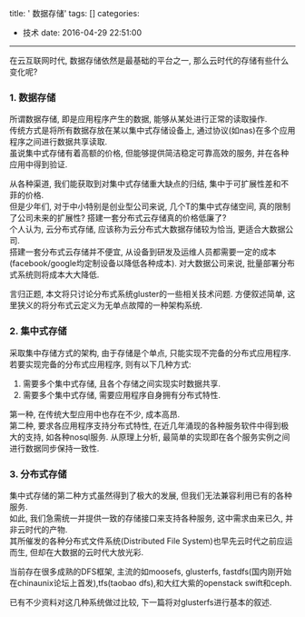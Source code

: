 title: ' 数据存储'
tags: []
categories:
  - 技术
date: 2016-04-29 22:51:00
---
在云互联网时代, 数据存储依然是最基础的平台之一, 那么云时代的存储有些什么变化呢?   

### 1. 数据存储
所谓数据存储, 即是应用程序产生的数据, 能够从某处进行正常的读取操作.  
传统方式是将所有数据存放在某以集中式存储设备上, 通过协议(如nas)在多个应用程序之间进行数据共享读取.  
虽说集中式存储有着高额的价格, 但能够提供简洁稳定可靠高效的服务, 并在各种应用中得到验证.  

从各种渠道, 我们能获取到对集中式存储重大缺点的归结, 集中于可扩展性差和不菲的价格.  
但是少年们, 对于中小特别是创业型公司来说, 几个T的集中式存储空间, 真的限制了公司未来的扩展性? 搭建一套分布式云存储真的价格低廉了?  
个人认为, 云分布式存储, 应该称为云分布式大数据存储较为恰当, 更适合大数据公司.  
搭建一套分布式云存储并不便宜, 从设备到研发及运维人员都需要一定的成本(facebook/google均定制设备以降低各种成本). 对大数据公司来说, 批量部署分布式系统则将成本大大降低.

言归正题, 本文将只讨论分布式系统gluster的一些相关技术问题.
方便叙述简单, 这里狭义的将分布式云定义为无单点故障的一种架构系统.

### 2. 集中式存储

采取集中存储方式的架构, 由于存储是个单点, 只能实现不完备的分布式应用程序. 
若要实现完备的分布式应用程序, 则有以下几种方式:  
1. 需要多个集中式存储, 且各个存储之间实现实时数据共享.
2. 需要多个集中式存储, 需要应用程序自身拥有分布式特性.

第一种, 在传统大型应用中也存在不少, 成本高昂.  
第二种, 要求各应用程序支持分布式特性, 在近几年涌现的各种服务软件中得到极大的支持, 如各种nosql服务. 从原理上分析, 最简单的实现即在各个服务实例之间进行数据同步保持一致性. 


### 3. 分布式存储
集中式存储的第二种方式虽然得到了极大的发展, 但我们无法兼容利用已有的各种服务.  
如此, 我们急需统一并提供一致的存储接口来支持各种服务, 这中需求由来已久, 并非云时代的产物.  
其所催发的各种分布式文件系统(Distributed File System)也早先云时代之前应运而生, 但却在大数据的云时代大放光彩.

当前存在很多成熟的DFS框架, 主流的如moosefs, glusterfs, fastdfs(国内刚开始在chinaunix论坛上首发),tfs(taobao dfs),和大红大紫的openstack swift和ceph.

已有不少资料对这几种系统做过比较, 下一篇将对glusterfs进行基本的叙述.  
